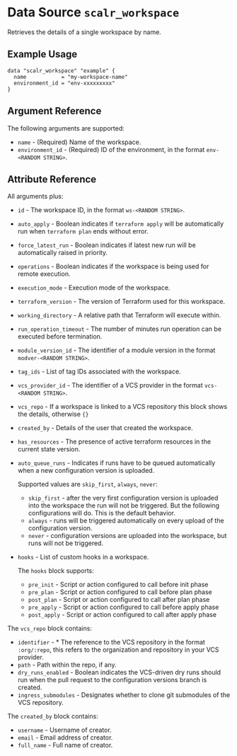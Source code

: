 
# Data Source `scalr_workspace`

Retrieves the details of a single workspace by name.

## Example Usage

```hcl
data "scalr_workspace" "example" {
  name           = "my-workspace-name"
  environment_id = "env-xxxxxxxxx"
}
```

## Argument Reference

The following arguments are supported:

* `name` - (Required) Name of the workspace.
* `environment_id` - (Required) ID of the environment, in the format `env-<RANDOM STRING>`.

## Attribute Reference

All arguments plus:

* `id` - The workspace ID, in the format `ws-<RANDOM STRING>`.
* `auto_apply` - Boolean indicates if `terraform apply` will be automatically run when `terraform plan` ends without error.
* `force_latest_run` - Boolean indicates if latest new run will be automatically raised in priority.
* `operations` - Boolean indicates if the workspace is being used for remote execution.
* `execution_mode` - Execution mode of the workspace.
* `terraform_version` - The version of Terraform used for this workspace.
* `working_directory` - A relative path that Terraform will execute within.
* `run_operation_timeout` - The number of minutes run operation can be executed before termination.
* `module_version_id` - The identifier of a module version in the format `modver-<RANDOM STRING>`.
* `tag_ids` - List of tag IDs associated with the workspace.
* `vcs_provider_id` - The identifier of a VCS provider in the format `vcs-<RANDOM STRING>`.
* `vcs_repo` - If a workspace is linked to a VCS repository this block shows the details, otherwise `{}`
* `created_by` - Details of the user that created the workspace.
* `has_resources` - The presence of active terraform resources in the current state version.
* `auto_queue_runs` - Indicates if runs have to be queued automatically when a new configuration version is uploaded. 

  Supported values are `skip_first`, `always`, `never`:

  * `skip_first` - after the very first configuration version is uploaded into the workspace the run will not be triggered. But the following configurations will do. This is the default behavior.
  * `always` - runs will be triggered automatically on every upload of the configuration version.
  * `never` - configuration versions are uploaded into the workspace, but runs will not be triggered.
     
* `hooks` - List of custom hooks in a workspace.

  The `hooks` block supports:

  * `pre_init` - Script or action configured to call before init phase
  * `pre_plan` - Script or action configured to call before plan phase
  * `post_plan` - Script or action configured to call after plan phase
  * `pre_apply` - Script or action configured to call before apply phase
  * `post_apply` - Script or action configured to call after apply phase

The `vcs_repo` block contains:

* `identifier` - * The reference to the VCS repository in the format `:org/:repo`, this refers to the organization and repository in your VCS provider.
* `path` - Path within the repo, if any.
* `dry_runs_enabled` - Boolean indicates the VCS-driven dry runs should run when the pull request to the configuration versions branch is created.
* `ingress_submodules` - Designates whether to clone git submodules of the VCS repository.

The `created_by` block contains:

* `username` - Username of creator.
* `email` - Email address of creator.
* `full_name` - Full name of creator.
